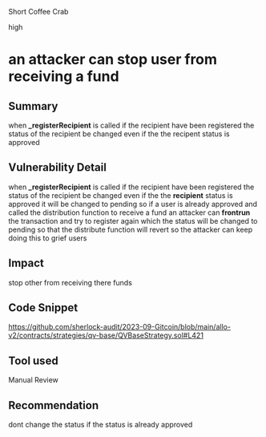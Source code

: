 Short Coffee Crab

high

# an attacker can stop user from receiving a fund
## Summary
when **_registerRecipient** is called if the recipient have been registered  the status of the recipient be changed even if the the recipent status is approved 
## Vulnerability Detail
when **_registerRecipient** is called if the recipient have been registered  the status of the recipient be changed even if the the **recipient** status is approved  it will be changed to pending so if a user is already approved and called the distribution function to receive a fund  an attacker can **frontrun** the transaction and try to register again which the status will be changed to pending so that the     distribute function will revert so the attacker can keep  doing this to grief users
## Impact
stop other from receiving there funds 
## Code Snippet
https://github.com/sherlock-audit/2023-09-Gitcoin/blob/main/allo-v2/contracts/strategies/qv-base/QVBaseStrategy.sol#L421
## Tool used

Manual Review

## Recommendation
dont change the status if the status is already approved 
